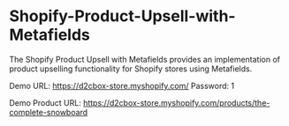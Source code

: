 # Shopify-Product-Upsell-with-Metafields
The Shopify Product Upsell with Metafields provides an implementation of product upselling functionality for Shopify stores using Metafields.

Demo URL: https://d2cbox-store.myshopify.com/
Password: 1

Demo Product URL: https://d2cbox-store.myshopify.com/products/the-complete-snowboard
